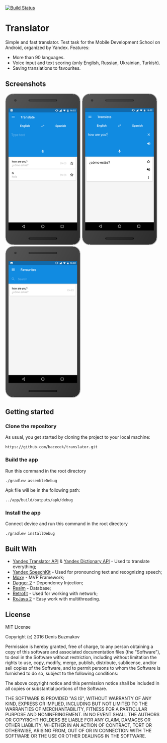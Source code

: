 [![Build Status](https://www.bitrise.io/app/f1ed955353e03ac0/status.svg?token=Wqb0mgqD9kUlaLhINjCOTg)](https://www.bitrise.io/app/f1ed955353e03ac0)
# Translator
Simple and fast translator. Test task for the Mobile Development School on Android, organized by Yandex. Features:
- More than 90 languages.
- Voice input and text scoring (only English, Russian, Ukrainian, Turkish).
- Saving translations to favourites.

## Screenshots
<img src="https://github.com/bacecek/translator/blob/master/img/main_clear.png" width="240" height="480"> <img src="https://github.com/bacecek/translator/blob/master/img/main.png" width="240" height="480"> <img src="https://github.com/bacecek/translator/blob/master/img/favourites.png" width="240" height="480">

## Getting started
### Clone the repository
As usual, you get started by cloning the project to your local machine:
```
https://github.com/bacecek/translator.git
```
### Build the app
Run this command in the root directory
```
./gradlew assembleDebug
```
Apk file will be in the following path:
```
../app/build/outputs/apk/debug
```
### Install the app
Connect device and run this command in the root directory
```
./gradlew installDebug
```
## Built With
- [Yandex Translator API](https://tech.yandex.ru/translate/) & [Yandex Dictionary API](https://tech.yandex.ru/dictionary/) - Used to translate everything;
- [Yandex SpeechKit](https://tech.yandex.ru/speechkit/) - Used for pronouncing text and recognizing speech;
- [Moxy](https://github.com/Arello-Mobile/Moxy) - MVP Framework;
- [Dagger 2](https://google.github.io/dagger/) - Dependency Injection;
- [Realm](https://github.com/realm/realm-java) - Database;
- [Retrofit](http://square.github.io/retrofit/) - Used for working with network;
- [RxJava 2](https://github.com/ReactiveX/RxJava) - Easy work with multithreading.

## License

MIT License

Copyright (c) 2016 Denis Buzmakov

Permission is hereby granted, free of charge, to any person obtaining a copy
of this software and associated documentation files (the "Software"), to deal
in the Software without restriction, including without limitation the rights
to use, copy, modify, merge, publish, distribute, sublicense, and/or sell
copies of the Software, and to permit persons to whom the Software is
furnished to do so, subject to the following conditions:

The above copyright notice and this permission notice shall be included in all
copies or substantial portions of the Software.

THE SOFTWARE IS PROVIDED "AS IS", WITHOUT WARRANTY OF ANY KIND, EXPRESS OR
IMPLIED, INCLUDING BUT NOT LIMITED TO THE WARRANTIES OF MERCHANTABILITY,
FITNESS FOR A PARTICULAR PURPOSE AND NONINFRINGEMENT. IN NO EVENT SHALL THE
AUTHORS OR COPYRIGHT HOLDERS BE LIABLE FOR ANY CLAIM, DAMAGES OR OTHER
LIABILITY, WHETHER IN AN ACTION OF CONTRACT, TORT OR OTHERWISE, ARISING FROM,
OUT OF OR IN CONNECTION WITH THE SOFTWARE OR THE USE OR OTHER DEALINGS IN THE
SOFTWARE.
